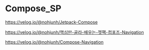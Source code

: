 # Compose_SP

https://velog.io/@nohjunh/Jetpack-Compose

https://velog.io/@nohjunh/핵심만-골라-배우는-젯팩-컴포즈-Navigation

https://velog.io/@nohjunh/Compose-Navigation
